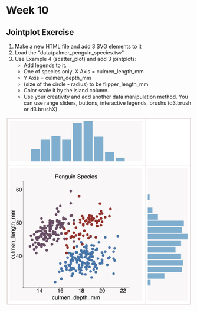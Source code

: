 # Week 10 
## Jointplot Exercise
<ol>
<li>Make a new HTML file and add 3 SVG elements to it</li>
<li>Load the "data/palmer_penguin_species.tsv"</li>
<li>Use Example 4 (scatter_plot) and add 3 jointplots:
    
    
<ul>
    <li>
        Add legends to it.
    </li>
<li>
    One of species only.
<il>
X Axis = culmen_length_mm
</il>
<li>
    Y Axis = culmen_depth_mm
</li>
    <li>
        (size of the circle - radius) to be flipper_length_mm
    </li>
<li>
Color scale it by the island column.
</li>
<li>
Use your creativity and add another data  manipulation method. You can use range sliders, buttons, interactive legends, brushs (d3.brush or d3.brushX)
</li>
</ul>
</li>
</ol>

<img src="./images/Example4.png"/>

